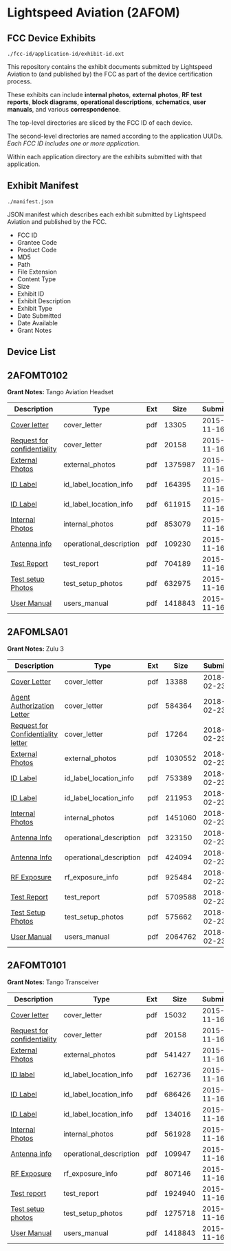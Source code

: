 # Lightspeed Aviation (2AFOM)
## FCC Device Exhibits

```
./fcc-id/application-id/exhibit-id.ext
```

This repository contains the exhibit documents submitted by Lightspeed Aviation to (and published by) the FCC as part of the device certification process.

These exhibits can include **internal photos**, **external photos**, **RF test reports**, **block diagrams**, **operational descriptions**, **schematics**, **user manuals**, and various **correspondence**.

The top-level directories are sliced by the FCC ID of each device.

The second-level directories are named according to the application UUIDs. *Each FCC ID includes one or more application.*

Within each application directory are the exhibits submitted with that application. 

## Exhibit Manifest

```
./manifest.json
```

JSON manifest which describes each exhibit submitted by Lightspeed Aviation and published by the FCC.

- FCC ID
- Grantee Code
- Product Code
- MD5
- Path
- File Extension
- Content Type
- Size
- Exhibit ID
- Exhibit Description
- Exhibit Type
- Date Submitted
- Date Available
- Grant Notes

## Device List
## 2AFOMT0102
**Grant Notes:** Tango Aviation Headset

| Description | Type | Ext | Size | Submitted | Available |
| ----------- | ---- | --- | ---- | --------- | --------- |
| [Cover letter](2AFOMT0102/06bea3c56ba024548286fdab073bab3b/2813210.pdf) | cover_letter | pdf | 13305 | 2015-11-16 | 2015-11-16 |
| [Request for confidentiality](2AFOMT0102/06bea3c56ba024548286fdab073bab3b/2813182.pdf) | cover_letter | pdf | 20158 | 2015-11-16 | 2015-11-16 |
| [External Photos](2AFOMT0102/06bea3c56ba024548286fdab073bab3b/2813211.pdf) | external_photos | pdf | 1375987 | 2015-11-16 | 2015-11-16 |
| [ID Label](2AFOMT0102/06bea3c56ba024548286fdab073bab3b/2813216.pdf) | id_label_location_info | pdf | 164395 | 2015-11-16 | 2015-11-16 |
| [ID Label](2AFOMT0102/06bea3c56ba024548286fdab073bab3b/2813217.pdf) | id_label_location_info | pdf | 611915 | 2015-11-16 | 2015-11-16 |
| [Internal Photos](2AFOMT0102/06bea3c56ba024548286fdab073bab3b/2813215.pdf) | internal_photos | pdf | 853079 | 2015-11-16 | 2016-05-14 |
| [Antenna info](2AFOMT0102/06bea3c56ba024548286fdab073bab3b/2813209.pdf) | operational_description | pdf | 109230 | 2015-11-16 | 2015-11-16 |
| [Test Report](2AFOMT0102/06bea3c56ba024548286fdab073bab3b/2813221.pdf) | test_report | pdf | 704189 | 2015-11-16 | 2015-11-16 |
| [Test setup Photos](2AFOMT0102/06bea3c56ba024548286fdab073bab3b/2813222.pdf) | test_setup_photos | pdf | 632975 | 2015-11-16 | 2015-11-16 |
| [User Manual](2AFOMT0102/06bea3c56ba024548286fdab073bab3b/2813194.pdf) | users_manual | pdf | 1418843 | 2015-11-16 | 2015-11-16 |
## 2AFOMLSA01
**Grant Notes:** Zulu 3

| Description | Type | Ext | Size | Submitted | Available |
| ----------- | ---- | --- | ---- | --------- | --------- |
| [Cover Letter](2AFOMLSA01/057b784815db2b5aa392549fb48a8619/3759638.pdf) | cover_letter | pdf | 13388 | 2018-02-23 | 2018-02-23 |
| [Agent Authorization Letter](2AFOMLSA01/057b784815db2b5aa392549fb48a8619/3759643.pdf) | cover_letter | pdf | 584364 | 2018-02-23 | 2018-02-23 |
| [Request for Confidentiality letter](2AFOMLSA01/057b784815db2b5aa392549fb48a8619/3759645.pdf) | cover_letter | pdf | 17264 | 2018-02-23 | 2018-02-23 |
| [External Photos](2AFOMLSA01/057b784815db2b5aa392549fb48a8619/3759640.pdf) | external_photos | pdf | 1030552 | 2018-02-23 | 2018-02-23 |
| [ID Label](2AFOMLSA01/057b784815db2b5aa392549fb48a8619/3759652.pdf) | id_label_location_info | pdf | 753389 | 2018-02-23 | 2018-02-23 |
| [ID Label](2AFOMLSA01/057b784815db2b5aa392549fb48a8619/3759654.pdf) | id_label_location_info | pdf | 211953 | 2018-02-23 | 2018-02-23 |
| [Internal Photos](2AFOMLSA01/057b784815db2b5aa392549fb48a8619/3759648.pdf) | internal_photos | pdf | 1451060 | 2018-02-23 | 2018-02-23 |
| [Antenna Info](2AFOMLSA01/057b784815db2b5aa392549fb48a8619/3759634.pdf) | operational_description | pdf | 323150 | 2018-02-23 | 2018-02-23 |
| [Antenna Info](2AFOMLSA01/057b784815db2b5aa392549fb48a8619/3759636.pdf) | operational_description | pdf | 424094 | 2018-02-23 | 2018-02-23 |
| [RF Exposure](2AFOMLSA01/057b784815db2b5aa392549fb48a8619/3759657.pdf) | rf_exposure_info | pdf | 925484 | 2018-02-23 | 2018-02-23 |
| [Test Report](2AFOMLSA01/057b784815db2b5aa392549fb48a8619/3759687.pdf) | test_report | pdf | 5709588 | 2018-02-23 | 2018-02-23 |
| [Test Setup Photos](2AFOMLSA01/057b784815db2b5aa392549fb48a8619/3759691.pdf) | test_setup_photos | pdf | 575662 | 2018-02-23 | 2018-02-23 |
| [User Manual](2AFOMLSA01/057b784815db2b5aa392549fb48a8619/3759694.pdf) | users_manual | pdf | 2064762 | 2018-02-23 | 2018-02-23 |
## 2AFOMT0101
**Grant Notes:** Tango Transceiver

| Description | Type | Ext | Size | Submitted | Available |
| ----------- | ---- | --- | ---- | --------- | --------- |
| [Cover letter](2AFOMT0101/a5e8ec4aa0070c0b89105879ed1744d0/2813180.pdf) | cover_letter | pdf | 15032 | 2015-11-16 | 2015-11-16 |
| [Request for confidentiality](2AFOMT0101/a5e8ec4aa0070c0b89105879ed1744d0/2813182.pdf) | cover_letter | pdf | 20158 | 2015-11-16 | 2015-11-16 |
| [External Photos](2AFOMT0101/a5e8ec4aa0070c0b89105879ed1744d0/2813181.pdf) | external_photos | pdf | 541427 | 2015-11-16 | 2015-11-16 |
| [ID label](2AFOMT0101/a5e8ec4aa0070c0b89105879ed1744d0/2813185.pdf) | id_label_location_info | pdf | 162736 | 2015-11-16 | 2015-11-16 |
| [ID Label](2AFOMT0101/a5e8ec4aa0070c0b89105879ed1744d0/2813186.pdf) | id_label_location_info | pdf | 686426 | 2015-11-16 | 2015-11-16 |
| [ID Label](2AFOMT0101/a5e8ec4aa0070c0b89105879ed1744d0/2813187.pdf) | id_label_location_info | pdf | 134016 | 2015-11-16 | 2015-11-16 |
| [Internal Photos](2AFOMT0101/a5e8ec4aa0070c0b89105879ed1744d0/2813184.pdf) | internal_photos | pdf | 561928 | 2015-11-16 | 2016-05-14 |
| [Antenna info](2AFOMT0101/a5e8ec4aa0070c0b89105879ed1744d0/2813179.pdf) | operational_description | pdf | 109947 | 2015-11-16 | 2015-11-16 |
| [RF Exposure](2AFOMT0101/a5e8ec4aa0070c0b89105879ed1744d0/2813190.pdf) | rf_exposure_info | pdf | 807146 | 2015-11-16 | 2015-11-16 |
| [Test report](2AFOMT0101/a5e8ec4aa0070c0b89105879ed1744d0/2813192.pdf) | test_report | pdf | 1924940 | 2015-11-16 | 2015-11-16 |
| [Test setup photos](2AFOMT0101/a5e8ec4aa0070c0b89105879ed1744d0/2813193.pdf) | test_setup_photos | pdf | 1275718 | 2015-11-16 | 2015-11-16 |
| [User Manual](2AFOMT0101/a5e8ec4aa0070c0b89105879ed1744d0/2813194.pdf) | users_manual | pdf | 1418843 | 2015-11-16 | 2015-11-16 |
